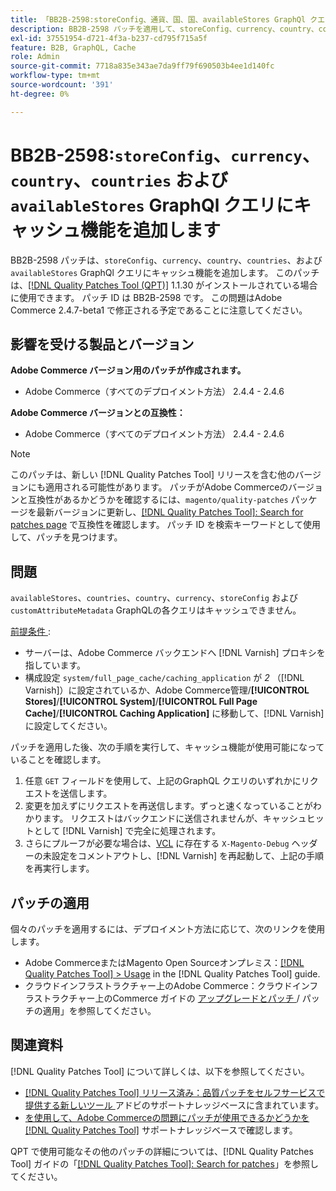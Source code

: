 ```yaml
---
title: 「BB2B-2598:storeConfig、通貨、国、国、availableStores GraphQl クエリにキャッシュ機能を追加」
description: BB2B-2598 パッチを適用して、storeConfig、currency、country、countries、および availableStores の各 GraphQl クエリにキャッシュ機能を追加します。
exl-id: 37551954-d721-4f3a-b237-cd795f715a5f
feature: B2B, GraphQL, Cache
role: Admin
source-git-commit: 7718a835e343ae7da9ff79f690503b4ee1d140fc
workflow-type: tm+mt
source-wordcount: '391'
ht-degree: 0%

---
```


# BB2B-2598:`storeConfig`、`currency`、`country`、`countries` および `availableStores` GraphQl クエリにキャッシュ機能を追加します

BB2B-2598 パッチは、`storeConfig`、`currency`、`country`、`countries`、および `availableStores` GraphQl クエリにキャッシュ機能を追加します。 このパッチは、[[!DNL Quality Patches Tool (QPT)]](/help/announcements/adobe-commerce-announcements/magento-quality-patches-released-new-tool-to-self-serve-quality-patches.md) 1.1.30 がインストールされている場合に使用できます。 パッチ ID は BB2B-2598 です。 この問題はAdobe Commerce 2.4.7-beta1 で修正される予定であることに注意してください。

## 影響を受ける製品とバージョン

**Adobe Commerce バージョン用のパッチが作成されます。**

* Adobe Commerce（すべてのデプロイメント方法） 2.4.4 - 2.4.6

**Adobe Commerce バージョンとの互換性：**

* Adobe Commerce（すべてのデプロイメント方法） 2.4.4 - 2.4.6

>[!NOTE]
>
>このパッチは、新しい [!DNL Quality Patches Tool] リリースを含む他のバージョンにも適用される可能性があります。 パッチがAdobe Commerceのバージョンと互換性があるかどうかを確認するには、`magento/quality-patches` パッケージを最新バージョンに更新し、[[!DNL Quality Patches Tool]: Search for patches page](https://experienceleague.adobe.com/tools/commerce-quality-patches/index.html?lang=ja) で互換性を確認します。 パッチ ID を検索キーワードとして使用して、パッチを見つけます。

## 問題

`availableStores`、`countries`、`country`、`currency`、`storeConfig` および `customAttributeMetadata` GraphQLの各クエリはキャッシュできません。

<u> 前提条件 </u>:

* サーバーは、Adobe Commerce バックエンドへ [!DNL Varnish] プロキシを指しています。
* 構成設定 `system/full_page_cache/caching_application` が *2* （[!DNL Varnish]）に設定されているか、Adobe Commerce管理/**[!UICONTROL Stores]**/**[!UICONTROL System]**/**[!UICONTROL Full Page Cache]**/**[!UICONTROL Caching Application]** に移動して、[!DNL Varnish] に設定してください。

パッチを適用した後、次の手順を実行して、キャッシュ機能が使用可能になっていることを確認します。

1. 任意 `GET` フィールドを使用して、上記のGraphQL クエリのいずれかにリクエストを送信します。
1. 変更を加えずにリクエストを再送信します。ずっと速くなっていることがわかります。 リクエストはバックエンドに送信されませんが、キャッシュヒットとして [!DNL Varnish] で完全に処理されます。
1. さらにプルーフが必要な場合は、[VCL](https://github.com/magento/magento2/blob/026e5b29a5edfd619bbdea62d636b3cab2ea03b4/app/code/Magento/PageCache/etc/varnish6.vcl#L227) に存在する `X-Magento-Debug` ヘッダーの未設定をコメントアウトし、[!DNL Varnish] を再起動して、上記の手順を再実行します。

## パッチの適用

個々のパッチを適用するには、デプロイメント方法に応じて、次のリンクを使用します。

* Adobe CommerceまたはMagento Open Sourceオンプレミス：[[!DNL Quality Patches Tool] > Usage](https://experienceleague.adobe.com/docs/commerce-operations/tools/quality-patches-tool/usage.html?lang=ja) in the [!DNL Quality Patches Tool] guide.
* クラウドインフラストラクチャー上のAdobe Commerce：クラウドインフラストラクチャー上のCommerce ガイドの [ アップグレードとパッチ ](https://experienceleague.adobe.com/docs/commerce-cloud-service/user-guide/develop/upgrade/apply-patches.html?lang=ja)/ パッチの適用」を参照してください。

## 関連資料

[!DNL Quality Patches Tool] について詳しくは、以下を参照してください。

* [[!DNL Quality Patches Tool]  リリース済み：品質パッチをセルフサービスで提供する新しいツール ](/help/announcements/adobe-commerce-announcements/magento-quality-patches-released-new-tool-to-self-serve-quality-patches.md) アドビのサポートナレッジベースに含まれています。
* [ を使用して、Adobe Commerceの問題にパッチが使用できるかどうかを  [!DNL Quality Patches Tool]](/help/support-tools/patches-available-in-qpt-tool/check-patch-for-magento-issue-with-magento-quality-patches.md) サポートナレッジベースで確認します。

QPT で使用可能なその他のパッチの詳細については、[!DNL Quality Patches Tool] ガイドの「[[!DNL Quality Patches Tool]: Search for patches](https://experienceleague.adobe.com/tools/commerce-quality-patches/index.html?lang=ja)」を参照してください。
